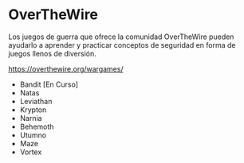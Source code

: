 # OverTheWire

Los juegos de guerra que ofrece la comunidad OverTheWire pueden ayudarlo a aprender y practicar conceptos de seguridad en forma de juegos llenos de diversión.

https://overthewire.org/wargames/

- Bandit [En Curso]
- Natas
- Leviathan
- Krypton
- Narnia
- Behemoth
- Utumno
- Maze
- Vortex

